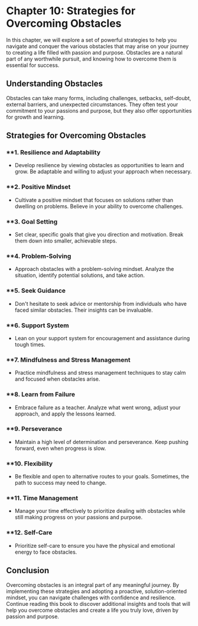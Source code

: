 Chapter 10: Strategies for Overcoming Obstacles
===============================================

In this chapter, we will explore a set of powerful strategies to help you navigate and conquer the various obstacles that may arise on your journey to creating a life filled with passion and purpose. Obstacles are a natural part of any worthwhile pursuit, and knowing how to overcome them is essential for success.

**Understanding Obstacles**
---------------------------

Obstacles can take many forms, including challenges, setbacks, self-doubt, external barriers, and unexpected circumstances. They often test your commitment to your passions and purpose, but they also offer opportunities for growth and learning.

**Strategies for Overcoming Obstacles**
---------------------------------------

### \*\*1. **Resilience and Adaptability**

* Develop resilience by viewing obstacles as opportunities to learn and grow. Be adaptable and willing to adjust your approach when necessary.

### \*\*2. **Positive Mindset**

* Cultivate a positive mindset that focuses on solutions rather than dwelling on problems. Believe in your ability to overcome challenges.

### \*\*3. **Goal Setting**

* Set clear, specific goals that give you direction and motivation. Break them down into smaller, achievable steps.

### \*\*4. **Problem-Solving**

* Approach obstacles with a problem-solving mindset. Analyze the situation, identify potential solutions, and take action.

### \*\*5. **Seek Guidance**

* Don't hesitate to seek advice or mentorship from individuals who have faced similar obstacles. Their insights can be invaluable.

### \*\*6. **Support System**

* Lean on your support system for encouragement and assistance during tough times.

### \*\*7. **Mindfulness and Stress Management**

* Practice mindfulness and stress management techniques to stay calm and focused when obstacles arise.

### \*\*8. **Learn from Failure**

* Embrace failure as a teacher. Analyze what went wrong, adjust your approach, and apply the lessons learned.

### \*\*9. **Perseverance**

* Maintain a high level of determination and perseverance. Keep pushing forward, even when progress is slow.

### \*\*10. **Flexibility**

* Be flexible and open to alternative routes to your goals. Sometimes, the path to success may need to change.

### \*\*11. **Time Management**

* Manage your time effectively to prioritize dealing with obstacles while still making progress on your passions and purpose.

### \*\*12. **Self-Care**

* Prioritize self-care to ensure you have the physical and emotional energy to face obstacles.

**Conclusion**
--------------

Overcoming obstacles is an integral part of any meaningful journey. By implementing these strategies and adopting a proactive, solution-oriented mindset, you can navigate challenges with confidence and resilience. Continue reading this book to discover additional insights and tools that will help you overcome obstacles and create a life you truly love, driven by passion and purpose.
